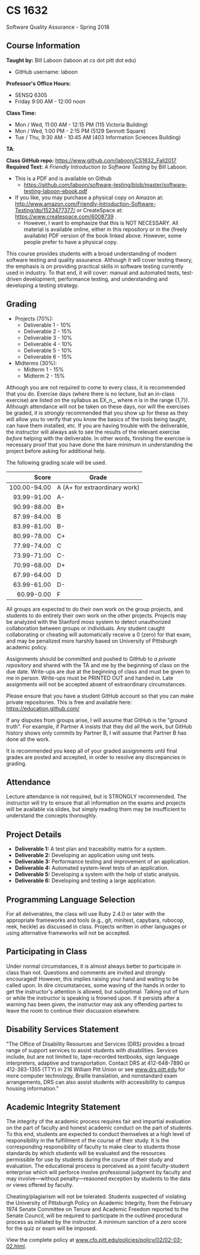 # CS 1632
Software Quality Assurance - Spring 2018

## Course Information

**Taught by:** Bill Laboon (laboon at cs dot pitt dot edu)
  * GitHub username: laboon
  
**Professor's Office Hours:**

  * SENSQ 6305  
  * Friday 9:00 AM - 12:00 noon 


**Class Time:**
  * Mon / Wed, 11:00 AM - 12:15 PM (115 Victoria Building)
  * Mon / Wed, 1:00 PM - 2:15 PM (5129 Sennott Square)
  * Tue / Thu, 9:30 AM - 10:45 AM (403 Information Sciences Building)

**TA**:

**Class GitHub repo:** https://www.github.com/laboon/CS1632_Fall2017  
**Required Text:** _A Friendly Introduction to Software Testing_ by Bill Laboon.
* This is a PDF and is available on Github
  * https://github.com/laboon/software-testing/blob/master/software-testing-laboon-ebook.pdf
* If you like, you may purchase a physical copy on Amazon at: http://www.amazon.com/Friendly-Introduction-Software-Testing/dp/1523477377/ or CreateSpace at: https://www.createspace.com/6008739 .
  * However, I want to emphasize that this is NOT NECESSARY.  All material is available online, either in this repository or in the (freely available) PDF version of the book linked above.  However, some people prefer to have a physical copy.

This course provides students with a broad understanding of modern software testing and quality assurance. Although it will cover testing theory, the emphasis is on providing practical skills in software testing currently used in industry. To that end, it will cover: manual and automated tests, test-driven development, performance testing, and understanding and developing a testing strategy.

## Grading

* Projects (70%):
  * Deliverable 1 - 10%
  * Deliverable 2 - 15%
  * Deliverable 3 - 10%
  * Deliverable 4 - 10%
  * Deliverable 5 - 10%
  * Deliverable 6 - 15%
* Midterms (30%):
  * Midterm 1 - 15%
  * Midterm 2 - 15%

Although you are not required to come to every class, it is recommended that you do.  Exercise days (where there is no lecture, but an in-class exercise) are listed on the syllabus as EX_n_, where _n_ is in the range {1,7}).  Although attendance will not be taken on these days, nor will the exercises be graded, it is _strongly_ recommended that you show up for these as they will allow you to verify that you know the basics of the tools being taught, can have them installed, etc.  If you are having trouble with the deliverable, the instructor will always ask to see the results of the relevant exercise _before_ helping with the deliverable.  In other words, finishing the exercise is necessary proof that you have done the bare minimum in understanding the project before asking for additional help.

The following grading scale will be used.  

Score  | Grade
-----: | ------------------------------
100.00-94.00 | A (A+ for extraordinary work)
93.99-91.00  | A-
90.99-88.00  | B+
87.99-84.00  | B
83.99-81.00  | B-
80.99-78.00  | C+
77.99-74.00  | C
73.99-71.00  | C-
70.99-68.00  | D+
67.99-64.00  | D
63.99-61.00  | D-
60.99-0.00   | F

All groups are expected to do their own work on the group projects, and students to do entirely their own work on the other projects.  Projects may be analyzed with the Stanford _moss_ system to detect unauthorized collaboration between groups or individuals.  Any student caught collaborating or cheating will automatically receive a 0 (zero) for that exam, and may be penalized more harshly based on University of Pittsburgh academic policy.

Assignments should be committed and pushed to GitHub to _a private repository_ and shared with the TA and me by the beginning of class on the due date.  Write-ups are due at the beginning of class and must be given to me in person.  Write-ups must be PRINTED OUT and handed in.  Late assignments will not be accepted absent of extraordinary circumstances.  

Please ensure that you have a student GitHub account so that you can make private repositories.  This is free and available here: https://education.github.com/

If any disputes from groups arise, I will assume that GitHub is the "ground truth".  For example, if Partner A insists that they did all the work, but GitHub history shows only commits by Partner B, I will assume that Partner B has done all the work.

It is recommended you keep all of your graded assignments until final grades are posted and accepted, in order to resolve any discrepancies in grading.

## Attendance

Lecture attendance is not required, but is STRONGLY recommended. The instructor will try to ensure that all information on the exams and projects will be available via slides, but simply reading them may be insufficient to understand the concepts thoroughly. 

## Project Details

* **Deliverable 1:** A test plan and traceability matrix for a system.
* **Deliverable 2:** Developing an application using unit tests.
* **Deliverable 3:** Performance testing and improvement of an application.
* **Deliverable 4:** Automated system-level tests of an application.
* **Deliverable 5:** Developing a system with the help of static analysis.
* **Deliverable 6:** Developing and testing a large application.

## Programming Language Selection

For all deliverables, the class will use Ruby 2.4.0 or later with the appropriate frameworks and tools (e.g., git, minitest, capybara, rubocop, reek, heckle) as discussed in class.  Projects written in other languages or using alternative frameworks will not be accepted.

## Participating in Class

Under normal circumstances, it is almost always better to participate in class than not.  Questions and comments are invited and strongly encouraged!  However, this implies raising your hand and waiting to be called upon.  In dire circumstances, some waving of the hands in order to get the instructor's attention is allowed, but suboptimal.  Talking out of turn or while the instructor is speaking is frowned upon.  If it persists after a warning has been given, the instructor may ask any offending parties to leave the room to continue their discussion elsewhere.

## Disability Services Statement

"The Office of Disability Resources and Services (DRS) provides a broad range of support services to assist students with disabilities. Services include, but are not limited to, tape-recorded textbooks, sign language interpreters, adaptive and transportation. Contact DRS at 412-648-7890 or 412-383-1355 (TTY) in 216 William Pitt Union or see www.drs.pitt.edu for more computer technology, Braille translation, and nonstandard exam arrangements, DRS can also assist students with accessibility to campus housing information."

## Academic Integrity Statement

The integrity of the academic process requires fair and impartial evaluation on the part of faculty and honest academic conduct on the part of students. To this end, students are expected to conduct themselves at a high level of responsibility in the fulfillment of the course of their study. It is the corresponding responsibility of faculty to make clear to students those standards by which students will be evaluated and the resources permissible for use by students during the course of their study and evaluation. The educational process is perceived as a joint faculty-student enterprise which will perforce involve professional judgment by faculty and may involve—without penalty—reasoned exception by students to the data or views offered by faculty.

Cheating/plagiarism will not be tolerated. Students suspected of violating the University of Pittsburgh Policy on Academic Integrity, from the February 1974 Senate Committee on Tenure and Academic Freedom reported to the Senate Council, will be required to participate in the outlined procedural process as initiated by the instructor. A minimum sanction of a zero score for the quiz or exam will be imposed.

View the complete policy at www.cfo.pitt.edu/policies/policy/02/02-03-02.html.

